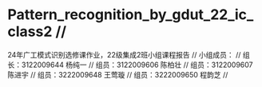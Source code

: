 # Pattern_recognition_by_gdut_22_ic_class2 //
24年广工模式识别选修课作业，22级集成2班小组课程报告 //
小组成员： //
组长：3122009644 杨纯一  //
组员：3122009606 陈柏壮  //
组员：3122009607 陈进宇  //
组员：3222009648 王莺璇  //
组员：3222009650 程韵芝  //
